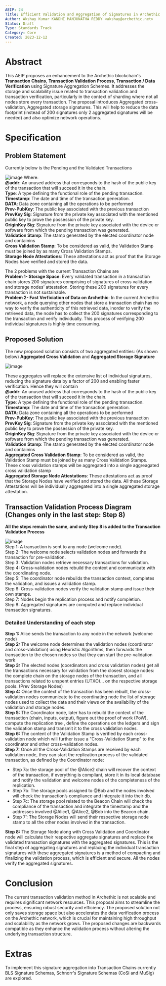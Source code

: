 ```yaml
---
AEIP: 24
Title: Efficient Validation and Aggregation of Signatures in Archethic Transactions
Author: Akshay Kumar KANDHI MANJUNATHA REDDY <akshay@archethic.net>
Status: Draft
Type: Standards Track
Category: Core
Created: 2023-12-12
---
```


# Abstract

This AEIP proposes an enhancement to the Archethic blockchain's **Transaction Chains**, **Transaction Validation Process**, **Transaction / Data Verification** using Signature Aggregation Schemes. It addresses the storage and scalability issue related to transaction validation and transaction verification, particularly in the context of sharding where not all nodes store every transaction. The proposal introduces Aggregated cross-validation, Aggregated storage signatures. This will help to reduce the data footprint (instead of 200 signatures only 2 aggregated signatures will be needed) and also optimize network operations.

# Specification

## Problem Statement
Currently below is the Pending and the Validated Transactions 

![image](https://github.com/archethic-foundation/aeip/assets/75987671/9b69a945-f14b-44bb-b07c-d600a981dd26)
Where:  <br>
**@addr**: An unused address that corresponds to the hash of the public key of the transaction that will succeed it in the chain. <br>
**Type**: A type defining the functional role of the pending transaction.<br>
**Timestamp**: The date and time of the transaction generation.<br>
**DATA**: Data zone containing all the operations to be performed<br>
**Prev-PubKey**: The public key associated with the previous transaction<br>
**PrevKey Sig**: Signature from the private key associated with the mentioned public key to prove the possession of the private key.<br>
**OriginKey Sig**: Signature from the private key associated with the device or software from which the pending transaction was generated.<br>
**Validation Stamp**: The stamp generated by the elected coordinator node and containins<br>
**Cross Validation Stamp**: To be considered as valid, the Validation Stamp must be joined by as many Cross Validation Stamps.<br>
**Storage Node Attestations**: These attestations act as proof that the Storage Nodes have verified and stored the data.

The 2 problems with the current Transaction Chains are  <br>
**Problem 1- Storage Space**:
Every validated transaction in a transaction chain stores 200 signatures comprising of signatures of cross validation and storage nodes' attestation. Storing these 200 signatures for every transaction is not sustainable. <br>
**Problem 2- Fast Verficiation of Data on Archethic**:
In the current Archethic network, a node querying other nodes that store a transaction chain has no way to verify the authenticity of this retrieved data, inorder to verify the retrieved data, the node has to collect the 200 signatures corresponding to the transaction and verify individually. This process of verifying 200 individual signatures is highly time consuming. 

## Proposed Solution
The new proposed solution consists of two aggregated entities: (As shown below) **Aggregated Cross Validation** and **Aggregated Storage Signature**
  
 ![image](https://github.com/archethic-foundation/aeip/assets/75987671/6159d020-49be-4da7-9595-5f908274b1b1)

These aggregates will replace the extensive list of individual signatures, reducing the signature data by a factor of 200 and enabling faster verification. Hence they will contain <br>
**@addr**: An unused address that corresponds to the hash of the public key of the transaction that will succeed it in the chain. <br>
**Type**: A type defining the functional role of the pending transaction.<br>
**Timestamp**: The date and time of the transaction generation.<br>
**DATA**: Data zone containing all the operations to be performed<br>
**Prev-PubKey**: The public key associated with the previous transaction<br>
**PrevKey Sig**: Signature from the private key associated with the mentioned public key to prove the possession of the private key.<br>
**OriginKey Sig**: Signature from the private key associated with the device or software from which the pending transaction was generated.<br>
**Validation Stamp**: The stamp generated by the elected coordinator node and containins<br>
**Aggregated Cross Validation Stamp**: To be considered as valid, the Validation Stamp must be joined by as many Cross Validation Stamps. These cross validation stamps will be aggregated into a single aggreagated cross validation stamp <br>
**Aggregated Storage Node Attestations**: These attestations act as proof that the Storage Nodes have verified and stored the data. All these Storage Attestations will be individually aggregated into a single aggregated storage attestation.

## Transaction Validation Process Diagram (Changes only in the last step: Step 8)

**All the steps remain the same, and only Step 8 is added to the Transaction Validation Process**

![image](https://github.com/archethic-foundation/aeip/assets/75987671/f76d6bff-17f2-42dc-a5c0-37b6d1e69e69) <br>
Step 1: A transaction is sent to any node (welcome node). <br>
Step 2: The welcome node selects validation nodes and forwards the transaction for pre-validation. <br>
Step 3: Validation nodes retrieve necessary transactions for validation. <br>
Step 4: Cross-validation nodes rebuild the context and communicate with the coordinating node. <br>
Step 5: The coordinator node rebuilds the transaction context, completes the validation, and issues a validation stamp. <br>
Step 6: Cross-validation nodes verify the validation stamp and issue their own stamps. <br>
Step 7: Nodes begin the replication process and notify completion. <br>
Step 8: Aggregated signatures are computed and replace individual transaction signatures.

### Detailed Understanding of each step
**Step 1:** Alice sends the transaction to any node in the network (welcome node) <br>
**Step 2:** The welcome node determines the validation nodes (coordinator and cross-validation) using Heuristic Algorithms, then forwards the transaction to the chosen nodes so that they can start the pre-validation work <br>
**Step 3:** The elected nodes (coordinators and cross validation nodes) get all the transactions necessary for validation from the closest storage nodes: the complete chain on the storage nodes of the transaction, and all transactions related to unspent entries (UTXO)... on the respective storage pools. (Prev Storage Nodes) <br>
**Step 4:** Once the context of the transaction has been rebuilt, the cross-validation nodes communicate to the coordinating node the list of storage nodes used to collect the data and their views on the availability of the validation and storage nodes. <br>
**Step 5:** The Coordinator node, later has to rebuild the context of the transaction (chain, inputs, output), figure out the proof of work (PoW), compute the replication tree , define the operations on the ledgers and sign the validation stamp and transmit it to the cross validation nodes. <br>
**Step 6:** The content of the Validation Stamp is verified by each cross-validation node which will further issue a "Cross-Validation Stamp" to the coordinator and other cross-validation nodes. <br>
**Step 7:** Once all the Cross-Validation Stamps are received by each validation node, they can start the replication process of the validated transaction, as defined by the Coordinator node: <br>
- Step 7a: the storage pool of the @Alice2 chain will recover the context of the transaction, if everything is compliant, store it in its local database and notify the validation and welcome nodes of the completeness of the replication.<br>
- Step 7b: The storage pools assigned to @Bob and the nodes involved will check the transaction’s compliance and integrate it into their db.<br>
- Step 7c: The storage pool related to the Beacon Chain will check the compliance of the transaction and integrate the timestamp and the addresses involved @Alice1, @Alice2, @Bob into the Beacon chain.<br>
- Step 7’: The Storage Nodes will send their respective storage node stamp to all the other nodes involved in the transaction.<br>

**Step 8:** The Storage Node along with Cross Validation and Coordinator node will calculate their respective aggregate signatures and replace the validated transaction signatures with the aggregated signatures. This is the final step of aggregating signatures and replacing the individual transaction signatures with these aggregated signatures is a method of compacting and finalizing the validation process, which is efficient and secure. All the nodes verify the aggregated signatures.<br>

# Conclusion
The current transaction validation method in Archethic is not scalable and requires significant network resources. This proposal aims to streamline the process, ensuring robust security and efficiency. The proposed solution not only saves storage space but also accelerates the data verification process on the Archethic network, which is crucial for maintaining high throughput and scalability as the network grows. The proposed changes are backwards compatible as they enhance the validation process without altering the underlying transaction structure.

# Extras
To implement this signature aggregation into Transaction Chains currently BLS Signature Schemas, Schnorr's Signature Schemas (CoSi and MuSig) are explored.

